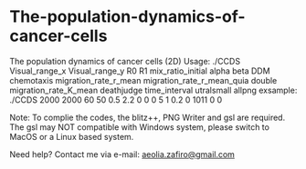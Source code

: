 # The-population-dynamics-of-cancer-cells
The population dynamics of cancer cells (2D)
Usage: ./CCDS Visual_range_x Visual_range_y R0 R1 mix_ratio_initial alpha beta DDM chemotaxis migration_rate_r_mean migration_rate_r_mean_quia double migration_rate_K_mean deathjudge time_interval utralsmall allpng
exsample: ./CCDS 2000 2000 60 50 0.5 2.2 0 0 0 5 1 0.2 0 1011 0 0

Note: To complie the codes, the blitz++, PNG Writer and gsl are required. The gsl may NOT compatible with Windows system, please switch to MacOS or a Linux based system.

Need help? Contact me via e-mail: aeolia.zafiro@gmail.com
